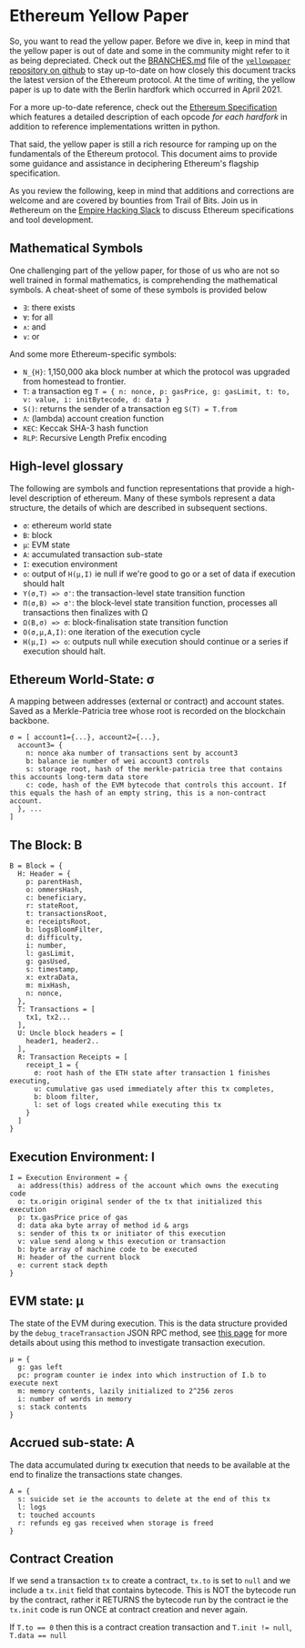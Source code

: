 
# Ethereum Yellow Paper

So, you want to read the yellow paper. Before we dive in, keep in mind that the yellow paper is out of date and some in the community might refer to it as being depreciated. Check out the [BRANCHES.md](https://github.com/ethereum/yellowpaper/blob/master/BRANCHES.md) file of the [`yellowpaper` repository on github](https://github.com/ethereum/yellowpaper) to stay up-to-date on how closely this document tracks the latest version of the Ethereum protocol. At the time of writing, the yellow paper is up to date with the Berlin hardfork which occurred in April 2021.

For a more up-to-date reference, check out the [Ethereum Specification](https://ethereum.github.io/execution-specs/autoapi/ethereum/) which features a detailed description of each opcode *for each hardfork* in addition to reference implementations written in python.

That said, the yellow paper is still a rich resource for ramping up on the fundamentals of the Ethereum protocol. This document aims to provide some guidance and assistance in deciphering Ethereum's flagship specification.

As you review the following, keep in mind that additions and corrections are welcome and are covered by bounties from Trail of Bits. Join us in #ethereum on the [Empire Hacking Slack](https://empireslacking.herokuapp.com) to discuss Ethereum specifications and tool development.

## Mathematical Symbols

One challenging part of the yellow paper, for those of us who are not so well trained in formal mathematics, is comprehending the mathematical symbols. A cheat-sheet of some of these symbols is provided below

 - `∃`: there exists
 - `∀`: for all
 - `∧`: and
 - `∨`: or

And some more Ethereum-specific symbols:

 - `N_{H}`: 1,150,000 aka block number at which the protocol was upgraded from homestead to frontier.
 - `T`: a transaction eg `T = { n: nonce, p: gasPrice, g: gasLimit, t: to, v: value, i: initBytecode, d: data }`
 - `S()`: returns the sender of a transaction eg `S(T) = T.from`
 - `Λ`: (lambda) account creation function
 - `KEC`: Keccak SHA-3 hash function
 - `RLP`: Recursive Length Prefix encoding

## High-level glossary

The following are symbols and function representations that provide a high-level description of ethereum. Many of these symbols represent a data structure, the details of which are described in subsequent sections.

 - `σ`: ethereum world state
 - `B`: block
 - `μ`: EVM state
 - `A`: accumulated transaction sub-state
 - `I`: execution environment
 - `o`: output of `H(μ,I)` ie null if we're good to go or a set of data if execution should halt
 - `Υ(σ,T) => σ'`: the transaction-level state transition function
 - `Π(σ,B) => σ'`: the block-level state transition function, processes all transactions then finalizes with Ω
 - `Ω(B,σ) => σ`: block-finalisation state transition function
 - `O(σ,μ,A,I)`: one iteration of the execution cycle
 - `H(μ,I) => o`: outputs null while execution should continue or a series if execution should halt.

## Ethereum World-State: σ

A mapping between addresses (external or contract) and account states. Saved as a Merkle-Patricia tree whose root is recorded on the blockchain backbone.

```
σ = [ account1={...}, account2={...},
  account3= {
    n: nonce aka number of transactions sent by account3
    b: balance ie number of wei account3 controls
    s: storage root, hash of the merkle-patricia tree that contains this accounts long-term data store
    c: code, hash of the EVM bytecode that controls this account. If this equals the hash of an empty string, this is a non-contract account.
  }, ...
]
```

## The Block: B

```
B = Block = {
  H: Header = {
    p: parentHash,
    o: ommersHash,
    c: beneficiary,
    r: stateRoot,
    t: transactionsRoot,
    e: receiptsRoot,
    b: logsBloomFilter,
    d: difficulty,
    i: number,
    l: gasLimit,
    g: gasUsed,
    s: timestamp,
    x: extraData,
    m: mixHash,
    n: nonce,
  },
  T: Transactions = [
    tx1, tx2...
  ],
  U: Uncle block headers = [
    header1, header2..
  ],
  R: Transaction Receipts = [
    receipt_1 = {
      σ: root hash of the ETH state after transaction 1 finishes executing,
      u: cumulative gas used immediately after this tx completes,
      b: bloom filter,
      l: set of logs created while executing this tx
    }
  ]
}
```

## Execution Environment: I

```
I = Execution Environment = {
  a: address(this) address of the account which owns the executing code
  o: tx.origin original sender of the tx that initialized this execution
  p: tx.gasPrice price of gas
  d: data aka byte array of method id & args
  s: sender of this tx or initiator of this execution
  v: value send along w this execution or transaction
  b: byte array of machine code to be executed
  H: header of the current block
  e: current stack depth
}
```

## EVM state: μ

The state of the EVM during execution. This is the data structure provided by the `debug_traceTransaction` JSON RPC method, see [this page](./tracing.md) for more details about using this method to investigate transaction execution.

```
μ = {
  g: gas left
  pc: program counter ie index into which instruction of I.b to execute next
  m: memory contents, lazily initialized to 2^256 zeros
  i: number of words in memory
  s: stack contents
}
```

## Accrued sub-state: A

The data accumulated during tx execution that needs to be available at the end to finalize the transactions state changes.

```
A = {
  s: suicide set ie the accounts to delete at the end of this tx
  l: logs
  t: touched accounts
  r: refunds eg gas received when storage is freed
}
```

## Contract Creation

If we send a transaction `tx` to create a contract, `tx.to` is set to `null` and we include a `tx.init` field that contains bytecode. This is NOT the bytecode run by the contract, rather it RETURNS the bytecode run by the contract ie the `tx.init` code is run ONCE at contract creation and never again.

If `T.to == 0` then this is a contract creation transaction and `T.init != null`, `T.data == null`
